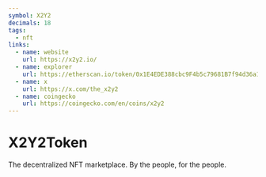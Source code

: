```yaml
---
symbol: X2Y2
decimals: 18
tags:
  - nft
links:
  - name: website
    url: https://x2y2.io/
  - name: explorer
    url: https://etherscan.io/token/0x1E4EDE388cbc9F4b5c79681B7f94d36a11ABEBC9
  - name: x
    url: https://x.com/the_x2y2
  - name: coingecko
    url: https://coingecko.com/en/coins/x2y2
---
```


# X2Y2Token

The decentralized NFT marketplace. By the people, for the people.
